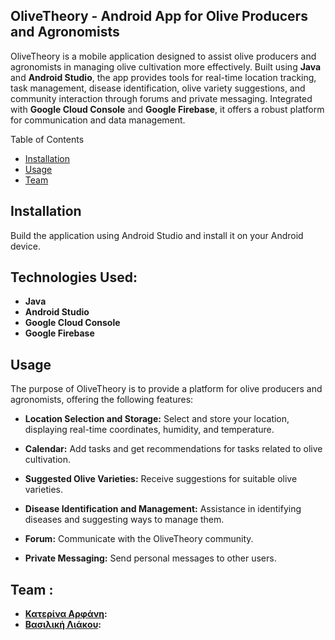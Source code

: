 ## OliveTheory - Android App for Olive Producers and Agronomists
OliveTheory is a mobile application designed to assist olive producers and agronomists in managing olive cultivation more effectively. Built using **Java** and **Android Studio**, the app provides tools for real-time location tracking, task management, disease identification, olive variety suggestions, and community interaction through forums and private messaging. Integrated with **Google Cloud Console** and **Google Firebase**, it offers a robust platform for communication and data management.

Table of Contents

- [Installation](#Installation)
- [Usage](#Usage)
- [Team](#Team)


## Installation
Build the application using Android Studio and install it on your Android device.

## Technologies Used:
- **Java**
- **Android Studio**
- **Google Cloud Console**
- **Google Firebase**

## Usage

The purpose of OliveTheory is to provide a platform for olive producers and agronomists, offering the following features:

- **Location Selection and Storage:** Select and store your location, displaying real-time coordinates, humidity, and temperature.

- **Calendar:** Add tasks and get recommendations for tasks related to olive cultivation.

- **Suggested Olive Varieties:** Receive suggestions for suitable olive varieties.

- **Disease Identification and Management:**  Assistance in identifying diseases and suggesting ways to manage them.

- **Forum:**  Communicate with the OliveTheory community.

- **Private Messaging:** Send personal messages to other users.


## Team :
- **[Κατερίνα Αρφάνη](https://github.com/katerinaarf):** 
- **[Βασιλική Λιάκου](https://github.com/VasoLiak):** 







